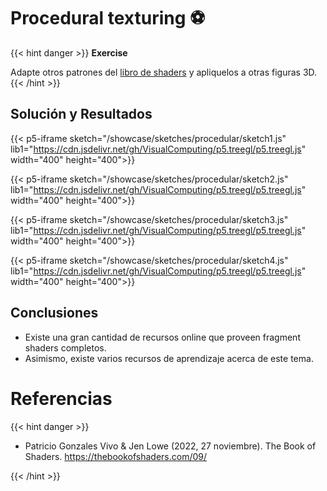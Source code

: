 # Procedural texturing ⚽

{{< hint danger >}}
<b> Exercise </b>

Adapte otros patrones del <a href="https://thebookofshaders.com/09/" target="_blank">libro de shaders</a> y apliquelos a otras figuras 3D.
{{< /hint >}}

## Solución y Resultados

{{< p5-iframe sketch="/showcase/sketches/procedular/sketch1.js"  lib1="https://cdn.jsdelivr.net/gh/VisualComputing/p5.treegl/p5.treegl.js" width="400" height="400">}}

{{< p5-iframe sketch="/showcase/sketches/procedular/sketch2.js" lib1="https://cdn.jsdelivr.net/gh/VisualComputing/p5.treegl/p5.treegl.js" width="400" height="400">}}

{{< p5-iframe sketch="/showcase/sketches/procedular/sketch3.js" lib1="https://cdn.jsdelivr.net/gh/VisualComputing/p5.treegl/p5.treegl.js" width="400" height="400">}}

{{< p5-iframe sketch="/showcase/sketches/procedular/sketch4.js" lib1="https://cdn.jsdelivr.net/gh/VisualComputing/p5.treegl/p5.treegl.js" width="400" height="400">}}

## Conclusiones

- Existe una gran cantidad de recursos online que proveen fragment shaders completos.
- Asimismo, existe varios recursos de aprendizaje acerca de este tema.

# Referencias

{{< hint danger >}}

- Patricio Gonzales Vivo & Jen Lowe (2022, 27 noviembre). The Book of Shaders. https://thebookofshaders.com/09/

{{< /hint >}}